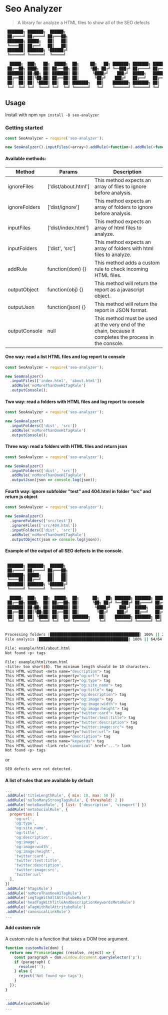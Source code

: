 # Seo Analyzer

> A library for analyze a HTML files to show all of the SEO defects

```bash
 ███████╗ ███████╗  ██████╗  
 ██╔════╝ ██╔════╝ ██╔═══██╗ 
 ███████╗ █████╗   ██║   ██║ 
 ╚════██║ ██╔══╝   ██║   ██║ 
 ███████║ ███████╗ ╚██████╔╝ 
 ╚══════╝ ╚══════╝  ╚═════╝  

  █████╗  ███╗   ██╗  █████╗  ██╗     ██╗   ██╗ ███████╗ ███████╗ ██████╗  
 ██╔══██╗ ████╗  ██║ ██╔══██╗ ██║     ╚██╗ ██╔╝ ╚══███╔╝ ██╔════╝ ██╔══██╗ 
 ███████║ ██╔██╗ ██║ ███████║ ██║      ╚████╔╝    ███╔╝  █████╗   ██████╔╝ 
 ██╔══██║ ██║╚██╗██║ ██╔══██║ ██║       ╚██╔╝    ███╔╝   ██╔══╝   ██╔══██╗ 
 ██║  ██║ ██║ ╚████║ ██║  ██║ ███████╗   ██║    ███████╗ ███████╗ ██║  ██║ 
 ╚═╝  ╚═╝ ╚═╝  ╚═══╝ ╚═╝  ╚═╝ ╚══════╝   ╚═╝    ╚══════╝ ╚══════╝ ╚═╝  ╚═╝ 
```

## Usage

Install with npm `npm install -D seo-analyzer`

### Getting started

```js
const SeoAnalyzer = require('seo-analyzer');

new SeoAnalyzer().inputFiles(<array>).addRule(<function>).addRule(<function>).outputConsole(<console>);
```

#### Available methods:

| Method        | Params                                | Description                                                                                             |
|---------------|---------------------------------------|---------------------------------------------------------------------------------------------------------|
| ignoreFiles   | ['dist/about.html']                   | This method expects an array of files to ignore before analysis.                                        |
| ignoreFolders | ['dist/ignore']                       | This method expects an array of folders to ignore before analysis.                                      |
| inputFiles    | ['dist/index.html']                   | This method expects an array of html files to analyze.                                                  |
| inputFolders  | ['dist', 'src']                       | This method expects an array of folders with html files to analyze.                                     |
| addRule       | function(dom) {}                      | This method adds a custom rule to check incoming HTML files.                                            |
| outputObject  | function(obj) {}                      | This method will return the report as a javascript object.                                              |
| outputJson    | function(json) {}                     | This method will return the report in JSON format.                                                      |
| outputConsole | null                                  | This method must be used at the very end of the chain, because it completes the process in the console. |

#### One way: read a list HTML files and log report to console
```js
const SeoAnalyzer = require('seo-analyzer');

new SeoAnalyzer()
  .inputFiles(['index.html', 'about.html'])
  .addRule('noMoreThanOneH1TagRule')
  .outputConsole();
```

#### Two way: read a folders with HTML files and log report to console

```js
const SeoAnalyzer = require('seo-analyzer');

new SeoAnalyzer()
  .inputFolders(['dist', 'src'])
  .addRule('noMoreThanOneH1TagRule')
  .outputConsole();
```

#### Three way: read a folders with HTML files and return json

```js
const SeoAnalyzer = require('seo-analyzer');

new SeoAnalyzer()
  .inputFolders(['dist', 'src'])
  .addRule('noMoreThanOneH1TagRule')
  .outputJson(json => console.log(json));
```

#### Fourth way: ignore subfolder "test" and 404.html in folder "src" and return js object

```js
const SeoAnalyzer = require('seo-analyzer');

new SeoAnalyzer()
  .ignoreFolders(['src/test'])
  .ignoreFiles(['src/404.html'])
  .inputFolders(['dist', 'src'])
  .addRule('noMoreThanOneH1TagRule')
  .outputObject(json => console.log(json));
```

#### Example of the output of all SEO defects in the console.

```bash

 ███████╗ ███████╗  ██████╗  
 ██╔════╝ ██╔════╝ ██╔═══██╗ 
 ███████╗ █████╗   ██║   ██║ 
 ╚════██║ ██╔══╝   ██║   ██║ 
 ███████║ ███████╗ ╚██████╔╝ 
 ╚══════╝ ╚══════╝  ╚═════╝  

  █████╗  ███╗   ██╗  █████╗  ██╗      ██╗   ██╗ ███████╗ ███████╗ ██████╗  
 ██╔══██╗ ████╗  ██║ ██╔══██╗ ██║      ╚██╗ ██╔╝ ╚══███╔╝ ██╔════╝ ██╔══██╗ 
 ███████║ ██╔██╗ ██║ ███████║ ██║       ╚████╔╝    ███╔╝  █████╗   ██████╔╝ 
 ██╔══██║ ██║╚██╗██║ ██╔══██║ ██║        ╚██╔╝    ███╔╝   ██╔══╝   ██╔══██╗ 
 ██║  ██║ ██║ ╚████║ ██║  ██║ ███████╗    ██║    ███████╗ ███████╗ ██║  ██║ 
 ╚═╝  ╚═╝ ╚═╝  ╚═══╝ ╚═╝  ╚═╝ ╚══════╝    ╚═╝    ╚══════╝ ╚══════╝ ╚═╝  ╚═╝ 


Processing folders |████████████████████████████████████████| 100% || 2/2 Folders
File analysis |████████████████████████████████████████| 100% || 64/64 Files

File: example/html/about.html
Not found <p> tags

File: example/html/team.html
<title> too short(8). The minimum length should be 10 characters.
This HTML without <meta name="description"> tag
This HTML without <meta property="og:url"> tag
This HTML without <meta property="og:type"> tag
This HTML without <meta property="og:site_name"> tag
This HTML without <meta property="og:title"> tag
This HTML without <meta property="og:description"> tag
This HTML without <meta property="og:image"> tag
This HTML without <meta property="og:image:width"> tag
This HTML without <meta property="og:image:height"> tag
This HTML without <meta property="twitter:card"> tag
This HTML without <meta property="twitter:text:title"> tag
This HTML without <meta property="twitter:description"> tag
This HTML without <meta property="twitter:image:src"> tag
This HTML without <meta property="twitter:url"> tag
This HTML without <meta name="description"> tag
This HTML without <meta name="keywords"> tag
This HTML without <link rel="canonical" href="..."> link
Not found <p> tags
```

or

```bash
SEO defects were not detected.
```

#### A list of rules that are available by default

```js
...
.addRule('titleLengthRule', { min: 10, max: 50 })
.addRule('noTooManyStrongTagsRule', { threshold: 2 })
.addRule('metaBaseRule', { list: ['description', 'viewport'] })
.addRule('metaSocialRule', {
  properties: [
    'og:url',
    'og:type',
    'og:site_name',
    'og:title',
    'og:description',
    'og:image',
    'og:image:width',
    'og:image:height',
    'twitter:card',
    'twitter:text:title',
    'twitter:description',
    'twitter:image:src',
    'twitter:url'
  ], 
})
.addRule('hTagsRule')
.addRule('noMoreThanOneH1TagRule')
.addRule('imgTagWithAltAttritubeRule')
.addRule('headTagWithTitleAndDescriptionKeywordsMetaRule')
.addRule('aTagWithRelAttritubeRule')
.addRule('canonicalLinkRule')
...
```

#### Add custom rule

A custom rule is a function that takes a DOM tree argument.

```js
function customRule(dom) {
  return new Promise(async (resolve, reject) => {
    const paragraph = dom.window.document.querySelector('p');
    if (paragraph) {
      resolve('');
    } else {
      reject('Not found <p> tags');
    }
  });
}

...
.addRule(customRule)
...
```
